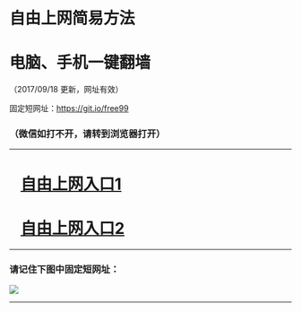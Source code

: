 ﻿# 自由上网简易方法

# 电脑、手机一键翻墙

（2017/09/18 更新，网址有效）

固定短网址：https://git.io/free99

### （微信如打不开，请转到浏览器打开）


***





# &nbsp;&nbsp; <a href="http://ft132408347.fwq-tz1005.info/fwqtz01.html?t=091800118582 " target="_blank">自由上网入口1</a>
# &nbsp;&nbsp; <a href="http://ft101797458.fwq-tz1006.info/fwqtz02.html?t=091800121190 " target="_blank">自由上网入口2</a>
***

### 请记住下图中固定短网址：

<img src="https://s3-us-west-2.amazonaws.com/fwq-1001/yjfq-20170905okok.png" /> 


***

